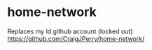 # home-network
Replaces my ld github account (locked out) https://github.com/CraigJPerry/home-network/
